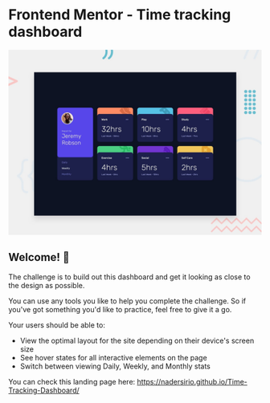 # Frontend Mentor - Time tracking dashboard

![Design preview for the Time tracking dashboard coding challenge](./design/desktop-preview.jpg)

## Welcome! 👋

The challenge is to build out this dashboard and get it looking as close to the design as possible.

You can use any tools you like to help you complete the challenge. So if you've got something you'd like to practice, feel free to give it a go.

Your users should be able to:

- View the optimal layout for the site depending on their device's screen size
- See hover states for all interactive elements on the page
- Switch between viewing Daily, Weekly, and Monthly stats

You can check this landing page here: https://nadersirio.github.io/Time-Tracking-Dashboard/
